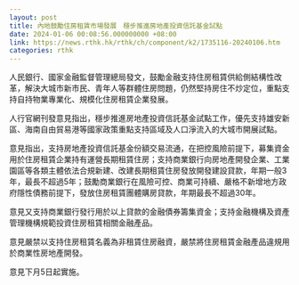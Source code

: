 ```yaml
---
layout: post
title: 內地鼓勵住房租賃市場發展　穩步推進房地產投資信託基金試點
date: 2024-01-06 00:08:56.000000000 +08:00
link: https://news.rthk.hk/rthk/ch/component/k2/1735116-20240106.htm
categories: rthk
---
```


人民銀行、國家金融監督管理總局發文，鼓勵金融支持住房租賃供給側結構性改革，解決大城市新市民、青年人等群體住房問題，仍然堅持房住不炒定位，重點支持自持物業專業化、規模化住房租賃企業發展。

人行官網刊發意見指出，穩步推進房地產投資信託基金試點工作，優先支持雄安新區、海南自由貿易港等國家政策重點支持區域及人口淨流入的大城市開展試點。

意見指出，支持房地產投資信託基金份額交易流通，在把控風險前提下，募集資金用於住房租賃企業持有運營長期租賃住房；支持商業銀行向房地產開發企業、工業園區等各類主體依法合規新建、改建長期租賃住房發放開發建設貸款，年期一般3年，最長不超過5年；鼓勵商業銀行在風險可控、商業可持續、嚴格不新增地方政府隱性債務前提下，發放住房租賃團體購房貸款，年期最長不超過30年。

意見又支持商業銀行發行用於以上貸款的金融債券籌集資金；支持金融機構及資產管理機構規範投資住房租賃相關金融產品。

意見嚴禁以支持住房租賃名義為非租賃住房融資，嚴禁將住房租賃金融產品違規用於商業性房地產開發。

意見下月5日起實施。
